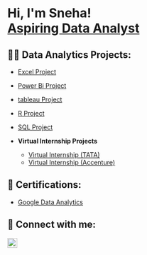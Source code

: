 

<h1>Hi, I'm Sneha! <br/><a href="https://github.com/joshmadakor1">Aspiring Data Analyst</a></h1>

<h2>👩‍💻 Data Analytics Projects:</h2>

  - [Excel Project](https://github.com/sneharautela/excel)
  - [Power Bi Project](https://sneha-rautela.github.io/powerbi/)
  - [tableau Project](https://sneha-rautela.github.io/tableau/)
  - [R Project](https://sneha-rautela.github.io/R_programming/)
  - [SQL Project](https://sneha-rautela.github.io/SQL/)
  
- <b>Virtual Internship Projects</b>
  - [Virtual Internship (TATA)](https://sneha-rautela.github.io/tata/)
  - [Virtual Internship (Accenture)](https://sneha-rautela.github.io/accenture/)



<h2>📄 Certifications:</h2>

- [Google Data Analytics](https://sneha-rautela.github.io/sneha-rautela_certificate/)


<h2> 🤳 Connect with me:</h2>

[<img align="left" alt="JoshMadakor | LinkedIn" width="22px" src="https://cdn.jsdelivr.net/npm/simple-icons@v3/icons/linkedin.svg" />][linkedin]

[linkedin]: https://www.linkedin.com/in/sneha-rautela-490269282/

<!--
**joshmadakor1/joshmadakor1** is a ✨ _special_ ✨ repository because its `README.md` (this file) appears on your GitHub profile.

Here are some ideas to get you started:

- 🔭 I’m currently working on ...
- 🌱 I’m currently learning ...
- 👯 I’m looking to collaborate on ...
- 🤔 I’m looking for help with ...
- 💬 Ask me about ...
- 📫 How to reach me: ...
- 😄 Pronouns: ...
- ⚡ Fun fact: ...
-->
